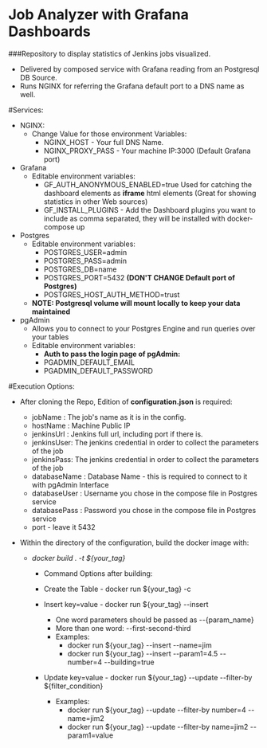 # Job Analyzer with Grafana Dashboards
###Repository to display statistics of Jenkins jobs visualized.
 - Delivered by composed service with Grafana reading from an Postgresql DB Source.
 - Runs NGINX for referring the Grafana default port to a DNS name as well.


#Services:
 - NGINX:
    - Change Value for those environment Variables:
        - NGINX_HOST - Your full DNS Name.
        - NGINX_PROXY_PASS - Your machine IP:3000 (Default Grafana port)
 - Grafana
    - Editable environment variables:
        - GF_AUTH_ANONYMOUS_ENABLED=true Used for catching the dashboard elements as **iframe** html elements (Great for showing statistics in other Web sources)
        - GF_INSTALL_PLUGINS - Add the Dashboard plugins you want to include as comma separated, they will be installed with docker-compose up
 - Postgres
    - Editable environment variables:
        - POSTGRES_USER=admin
        - POSTGRES_PASS=admin
        - POSTGRES_DB=name
        - POSTGRES_PORT=5432 **(DON'T CHANGE Default port of Postgres)**
        - POSTGRES_HOST_AUTH_METHOD=trust
    - **NOTE: Postgresql volume will mount locally to keep your data maintained**
 - pgAdmin
    - Allows you to connect to your Postgres Engine and run queries over your tables
    - Editable environment variables:
        - **Auth to pass the login page of pgAdmin:**
        - PGADMIN_DEFAULT_EMAIL
        - PGADMIN_DEFAULT_PASSWORD

#Execution Options:
  - After cloning the Repo, Edition of **configuration.json** is required:
      - jobName : The job's name as it is in the config.
      - hostName : Machine Public IP
      - jenkinsUrl : Jenkins full url, including port if there is.
      - jenkinsUser: The jenkins credential in order to collect the parameters of the job
      - jenkinsPass: The jenkins credential in order to collect the parameters of the job
      - databaseName : Database Name  - this is required to connect to it with pgAdmin Interface
      - databaseUser : Username you chose in the compose file in Postgres service
      - databasePass : Password you chose in the compose file in Postgres service
      - port - leave it 5432
  
  - Within the directory of the configuration, build the docker image with:
      - _docker build . -t ${your_tag}_
        - Command Options after building:
        - Create the Table - docker run ${your_tag} -c
        - Insert key=value - docker run ${your_tag} --insert
            - One word parameters should be passed as --{param_name}
            - More than one word: --first-second-third
            - Examples:
              - docker run ${your_tag} --insert --name=jim
              - docker run ${your_tag} --insert --param1=4.5 --number=4 --building=true
              
        - Update key=value - docker run ${your_tag} --update --filter-by ${filter_condition} 
          - Examples:
            - docker run ${your_tag} --update --filter-by number=4 --name=jim2
            - docker run ${your_tag} --update --filter-by name=jim2 --param1=value



           
        
        
    
    
